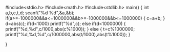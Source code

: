 #include<stdio.h>
#include<math.h>
#include<stdlib.h>
main()
{
    int a,b,c,t,d;
    scanf("%d %d",&a,&b);
    if(a>=-1000000&&a<=1000000&&b>=-1000000&&b<=1000000)
    {
        c=a+b;
    }
    d=abs(c);
    if(d<1000)
        printf("%d",c);
    else if(d<1000000)
    {
        printf("%d,%d",c/1000,abs(c%1000));
    }
    else
    {
        t=c%1000000;
        printf("%d,%d,%d",c/1000000,abs(t/1000),abs(t%1000));
    }

}
